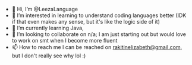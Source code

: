 - 👋 Hi, I’m @LeezaLanguage
- 👀 I’m interested in learning to understand coding languages better (IDK if that even makes any sense, but it's like the logic side of it)
- 🌱 I’m currently learning Java,
- 💞️ I’m looking to collaborate on n/a; I am just starting out but would love to work on smt when I become more fluent
- 📫 How to reach me I can be reached on rakitinelizabeth@gmail.com, but I don't really see why lol :)

<!---
LeezaLanguage/LeezaLanguage is a ✨ special ✨ repository because its `README.md` (this file) appears on your GitHub profile.
You can click the Preview link to take a look at your changes.
--->
